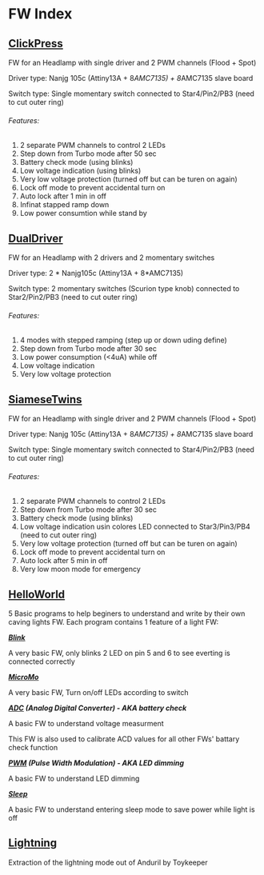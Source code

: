 # FW Index
## [ClickPress](https://github.com/YuvalSob/CavingHeadlampsFW/tree/main/ClickPress)

FW for an Headlamp with single driver and 2 PWM channels (Flood + Spot) 

Driver type: Nanjg 105c (Attiny13A + 8*AMC7135) + 8*AMC7135 slave board

Switch type: Single momentary switch connected to Star4/Pin2/PB3 (need to cut outer ring)

###### Features: ######
1. 2 separate PWM channels to control 2 LEDs
2. Step down from Turbo mode after 50 sec 
3. Battery check mode (using blinks)
4. Low voltage indication (using blinks)
5. Very low voltage protection (turned off but can be turen on again)
6. Lock off mode to prevent accidental turn on
7. Auto lock after 1 min in off
8. Infinat stapped ramp down
9. Low power consumtion while stand by


## [DualDriver](https://github.com/YuvalSob/CavingHeadlampsFW/tree/main/DualDriver)

FW for an Headlamp with 2 drivers and 2 momentary switches 

Driver type: 2 * Nanjg105c (Attiny13A + 8*AMC7135)

Switch type: 2 momentary switches (Scurion type knob) connected to Star2/Pin2/PB3 (need to cut outer ring)

###### Features: ######
1. 4 modes with stepped ramping (step up or down uding define)
2. Step down from Turbo mode after 30 sec 
3. Low power consumption (<4uA) while off
4. Low voltage indication 
5. Very low voltage protection


## [SiameseTwins](https://github.com/YuvalSob/CavingHeadlampsFW/tree/main/SiameseTwins)

FW for an Headlamp with single driver and 2 PWM channels (Flood + Spot) 

Driver type: Nanjg 105c (Attiny13A + 8*AMC7135) + 8*AMC7135 slave board

Switch type: Single momentary switch connected to Star4/Pin2/PB3 (need to cut outer ring)

###### Features: ######
1. 2 separate PWM channels to control 2 LEDs
2. Step down from Turbo mode after 30 sec 
3. Battery check mode (using blinks)
4. Low voltage indication usin colores LED connected to Star3/Pin3/PB4 (need to cut outer ring)
5. Very low voltage protection (turned off but can be turen on again)
6. Lock off mode to prevent accidental turn on
7. Auto lock after 5 min in off
8. Very low moon mode for emergency 


## [HelloWorld](https://github.com/YuvalSob/CavingHeadlampsFW/tree/main/HelloWorld)
5 Basic programs to help beginers to understand and write by their own caving lights FW.
Each program contains 1 feature of a light FW:
 
***[Blink](https://github.com/YuvalSob/CavingHeadlampsFW/blob/main/HelloWorld/Blink.ino)***

A very basic FW, only blinks 2 LED on pin 5 and 6 to see everting is connected correctly

***[MicroMo](https://github.com/YuvalSob/CavingHeadlampsFW/blob/main/HelloWorld/MicroMo.ino)***

A very basic FW, Turn on/off LEDs according to switch

***[ADC](https://github.com/YuvalSob/CavingHeadlampsFW/blob/main/HelloWorld/ADC.ino)
(Analog Digital Converter) - AKA battery check***

A basic FW to understand voltage measurment

This FW is also used to calibrate ACD values for all other FWs' battary check function

***[PWM](https://github.com/YuvalSob/CavingHeadlampsFW/blob/main/HelloWorld/PWM.ino)
(Pulse Width Modulation) - AKA LED dimming***

A basic FW to understand LED dimming

***[Sleep](https://github.com/YuvalSob/CavingHeadlampsFW/blob/main/HelloWorld/Sleep.ino)***

A basic FW to understand entering sleep mode to save power while light is off

## [Lightning](https://github.com/YuvalSob/CavingHeadlampsFW/tree/main/Lightning)
Extraction of the lightning mode out of Anduril by Toykeeper
